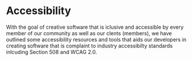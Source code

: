 # Accessibility

With the goal of creative software that is iclusive and accessible by every member of our community as well as our clents (members), we have outlined some accessibility resources and tools that aids our developers in creating software that is complaint to industry accessibilty standards inlcuding Section 508 and WCAG 2.0.
